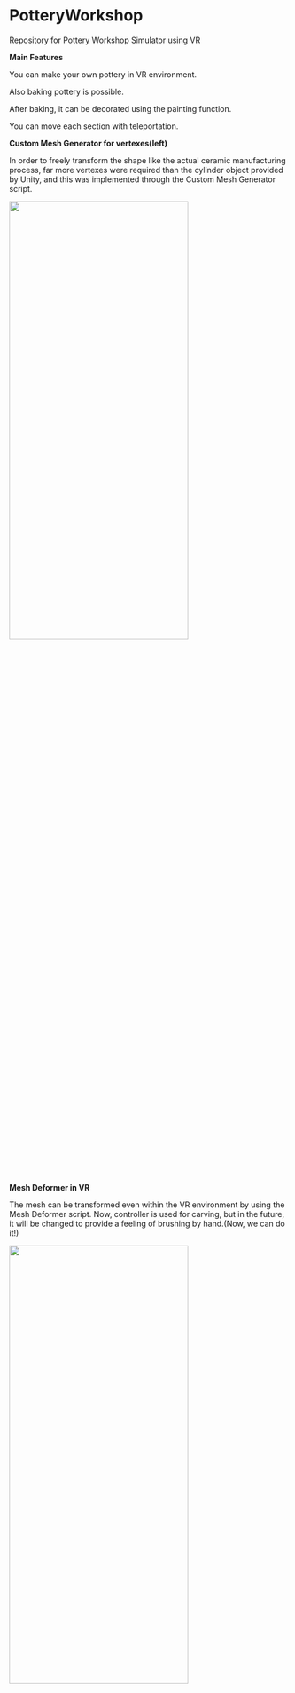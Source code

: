 # PotteryWorkshop
Repository for Pottery Workshop Simulator using VR


**Main Features**

You can make your own pottery in VR environment.

Also baking pottery is possible.

After baking, it can be decorated using the painting function.

You can move each section with teleportation.



**Custom Mesh Generator for vertexes(left)**

In order to freely transform the shape like the actual ceramic manufacturing process, far more vertexes were required than the cylinder object provided by Unity, and this was implemented through the Custom Mesh Generator script.

<img src="https://github.com/user-attachments/assets/cb10da06-1de2-44c7-9749-432491656d03" width="80%" height="45%"/>


**Mesh Deformer in VR**

The mesh can be transformed even within the VR environment by using the Mesh Deformer script. Now, controller is used for carving, but in the future, it will be changed to provide a feeling of brushing by hand.(Now, we can do it!)

<img src="https://github.com/user-attachments/assets/39f43f71-c123-4fd8-9ece-a26236ca06af" width="80%" height="45%"/>

<img src="https://github.com/user-attachments/assets/318b6e48-9e9d-4494-8140-63697db86364" width="80%" height="45%"/>

<img src="https://github.com/user-attachments/assets/55aa6b5e-2d79-4af6-8671-e5cf8d46adf6" width="80%" height="45%"/>
